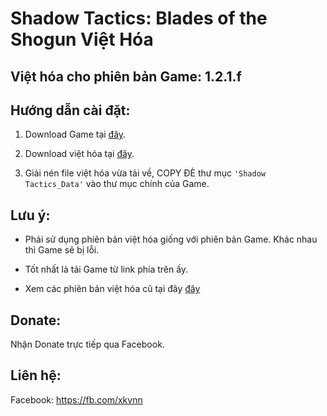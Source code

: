 # Shadow Tactics: Blades of the Shogun Việt Hóa

## Việt hóa cho phiên bản Game: 1.2.1.f

## Hướng dẫn cài đặt:
1. Download Game tại [đây](https://www.fshare.vn/folder/4Q3ZGX5K7Z36).

2. Download việt hóa tại [đây](https://github.com/xkvnn/Shadow-Tactics-Blades-of-the-Shogun-Viet-Hoa/archive/master.zip).

3. Giải nén file việt hóa vừa tải về, COPY ĐÈ thư mục `'Shadow Tactics_Data'` vào thư mục chính của Game.

## Lưu ý:
- Phải sử dụng phiên bản việt hóa giống với phiên bản Game. Khác nhau thì Game sẽ bị lỗi.

- Tốt nhất là tải Game từ link phía trên ấy. 

- Xem các phiên bản việt hóa cũ tại đây [đây](https://github.com/xkvnn/The-Long-Dark-Viet-Hoa/branches/all)

## Donate:
Nhận Donate trực tiếp qua Facebook.

## Liên hệ:
Facebook: https://fb.com/xkvnn
